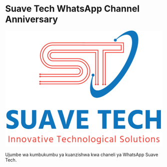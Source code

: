 # Suave Tech WhatsApp Channel Anniversary

![Suave Tech Logo](./images/Logo.png)

Ujumbe wa kumbukumbu ya kuanzishwa kwa chaneli ya WhatsApp Suave Tech.

